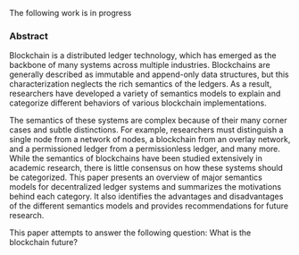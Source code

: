 
The following work is in progress

### Abstract
Blockchain is a distributed ledger technology, which has emerged as the backbone of many systems across multiple industries. Blockchains are generally described as immutable and append-only data structures, but this characterization neglects the rich semantics of the ledgers. As a result, researchers have developed a variety of semantics models to explain and categorize different behaviors of various blockchain implementations.

The semantics of these systems are complex because of their many corner cases and subtle distinctions. For example, researchers must distinguish a single node from a network of nodes, a blockchain from an overlay network, and a permissioned ledger from a permissionless ledger, and many more. While the semantics of blockchains have been studied extensively in academic research, there is little consensus on how these systems should be categorized. This paper presents an overview of major semantics models for decentralized ledger systems and summarizes the motivations behind each category. It also identifies the advantages and disadvantages of the different semantics models and provides recommendations for future research.

This paper attempts to answer the following question: What is the blockchain future? 

